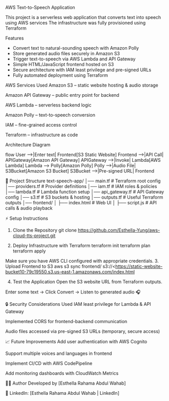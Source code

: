 AWS Text-to-Speech Application 

This project is a serverless web application that converts text into speech using AWS services
The infrastructure was fully provisioned using Terraform

 Features
- Convert text to natural-sounding speech with Amazon Polly
- Store generated audio files securely in Amazon S3
- Trigger text-to-speech via AWS Lambda and API Gateway
- Simple HTML/JavaScript frontend hosted on S3
- Secure architecture with IAM least privilege and pre-signed URLs
- Fully automated deployment using Terraform

 AWS Services Used
Amazon S3 – static website hosting & audio storage


Amazon API Gateway – public entry point for backend


AWS Lambda – serverless backend logic


Amazon Polly – text-to-speech conversion


IAM – fine-grained access control


Terraform – infrastructure as code

 

Architecture Diagram



flow
    User -->|Enter text| Frontend[S3 Static Website]
    Frontend -->|API Call| APIGateway[Amazon API Gateway]
    APIGateway -->|Invoke| Lambda[AWS Lambda]
    Lambda --> Polly[Amazon Polly]
    Polly -->|Audio File| S3Bucket[Amazon S3 Bucket]
    S3Bucket -->|Pre-signed URL| Frontend



📂 Project Structure
text-speech-app/
│── main.tf              # Terraform root config
│── providers.tf         # Provider definitions
│── iam.tf               # IAM roles & policies
│── lambda.tf            # Lambda function setup
│── api_gateway.tf       # API Gateway config
│── s3.tf                # S3 buckets & hosting
│── outputs.tf           # Useful Terraform outputs
│── frontend/
│    ├── index.html      # Web UI
│    ├── script.js       # API calls & audio playback


⚡ Setup Instructions
1. Clone the Repository
git clone https://github.com/Esthella-Yung/aws-cloud-tts-project.git

2. Deploy Infrastructure with Terraform
terraform init
terraform plan
terraform apply

Make sure you have AWS CLI configured with appropriate credentials.
3. Upload Frontend to S3
aws s3 sync frontend/ s3://<https://static-website-bucket10-79c19550.s3.us-east-1.amazonaws.com/index.html

4. Test the Application
Open the S3 website URL from Terraform outputs.


Enter some text → Click Convert → Listen to generated audio 🎧



🔒 Security Considerations
Used IAM least privilege for Lambda & API Gateway


Implemented CORS for frontend-backend communication


Audio files accessed via pre-signed S3 URLs (temporary, secure access)



📈 Future Improvements
Add user authentication with AWS Cognito


Support multiple voices and languages in frontend


Implement CI/CD with AWS CodePipeline


Add monitoring dashboards with CloudWatch Metrics



🧑‍💻 Author
Developed by [Esthella Rahama Abdul Wahab]


💼 LinkedIn: [Esthella Rahama Abdul Wahab | LinkedIn]
